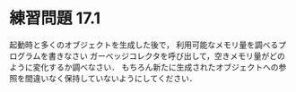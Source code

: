 # 練習問題 17.1
起動時と多くのオブジェクトを生成した後で，
利用可能なメモリ量を調べるプログラムを書きなさい
ガーベッジコレクタを呼び出して，空きメモリ量がどのように変化するか調べなさい．
もちろん新たに生成されたオブジェクトへの参照を間違いなく保持していないようにしてください．
